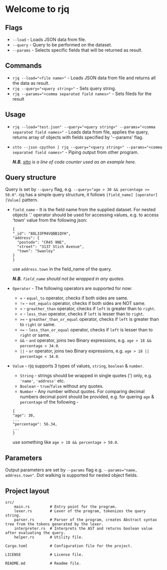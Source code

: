 # Welcome to rjq

<!-- For full documentation visit [mkdocs.org](https://www.mkdocs.org). -->

## Flags

- `--load` - Loads JSON data from file.
- `--query` - Query to be performed on the dataset.
- `--params` - Selects specific fields that will be returned as result.

## Commands

* `rjq --load="<file name>"` - Loads JSON data from file and returns all the data as result.
* `rjq --query="<query string>"` - Sets query string.
* `rjq --params="<comma separated field names>"` - Sets fileds for the result

## Usage

* `rjq --load="test.json" --query="<query string>" --params="<comma separated field names>"` - Loads data from file, applies the query, returns array of objects with fields specified by '--params' flag.
* `stto --json cpython | rjq --query="<query string>" --params="<comma separated field names>"` - Piping output from other program.

    ***N.B.** [stto](https://github.com/mainak55512/stto) is a line of code counter used as an example here.*

## Query structure

Query is set by `--query` flag, e.g. `--query="age > 30 && percentage >= 50.0"`.
rjq has a simple query structure, it follows `[field_name] [operator] [Value]` pattern.

- `field_name` - It is the field name from the supplied dataset. For nested objects '.' operator should be used for accessing values, e.g.
    to access 'town' value from the following json:

    ```
  {
    "_id": "88L33FM4VQBB1QYH",
    "address": {
      "postode": "CR45 9NE",
      "street": "3137 Stich Avenue",
      "town": "Swanley"
    }
  }
    ```

    use `address.town` in the field_name of the query.

    ***N.B.** `field_name` should not be wrapped in any quotes.*

- `Operator` - The following operators are supported for now:
    * `=` - `equal_to` operator, checks if both sides are same.
    * `!=` - `not_equals` operator, checks if both sides are NOT same.
    * `>` - `greather_than` operator, checks if `left` is greater than to `right`.
    * `<` - `less_than` operator, checks if `left` is lesser than to `right`.
    * `>=` - `greather_than_or_equal` operator, checks if `left` is greater than to `right` or same.
    * `<=` - `less_than_or_equal` operator, checks if `left` is lesser than to `right` or same.
    * `&&` - `and` operator, joins two Binary expressions, e.g. `age > 18 && percentage < 34.0`.
    * `||` - `or` operator, joins two Binary expressions, e.g. `age > 18 || percentage < 34.0`.
- `Value` - rjq supports 3 types of values, `string`, `boolean` & `number`.
    * `String` - strings should be wrapped in single quotes (') only, e.g. `'name'`, `'address'` etc.
    * `Boolean` - `true`/`false` without any quotes.
    * `Number` - Any number without quotes. For comparing decimal numbers decimal point should be provided, e.g. for quering `age` & `percentage` of the following - 
    ```
    {
    "age": 30,
    ...
    "percentage": 56.34,
    ...
    }
    ```
    use something like `age > 18 && percentage > 50.0`.

## Parameters

Output parameters are set by `--params` flag e.g. `--params="name, address.town"`.
Dot walking is supported for nested object fields.

## Project layout

    src/
        main.rs         # Entry point for the program.
        lexer.rs        # Lexer of the program, tokenizes the query string.
        parser.rs       # Parser of the program, creates Abstract syntax tree from the tokens generated by the lexer.
        interpreter.rs  # Interprets the AST and returns boolean value after evaluating the query.
        helper.rs       # Utility file.
    
    Cargo.toml          # Configuration file for the project.
    
    LICENSE             # License file.
    
    README.md           # Readme file.
